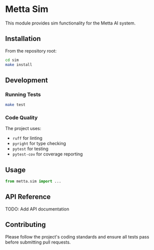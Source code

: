 # Metta Sim

This module provides sim functionality for the Metta AI system.

## Installation

From the repository root:

```bash
cd sim
make install
```

## Development

### Running Tests

```bash
make test
```

### Code Quality

The project uses:
- `ruff` for linting
- `pyright` for type checking
- `pytest` for testing
- `pytest-cov` for coverage reporting

## Usage

```python
from metta.sim import ...
```

## API Reference

TODO: Add API documentation

## Contributing

Please follow the project's coding standards and ensure all tests pass before submitting pull requests.
